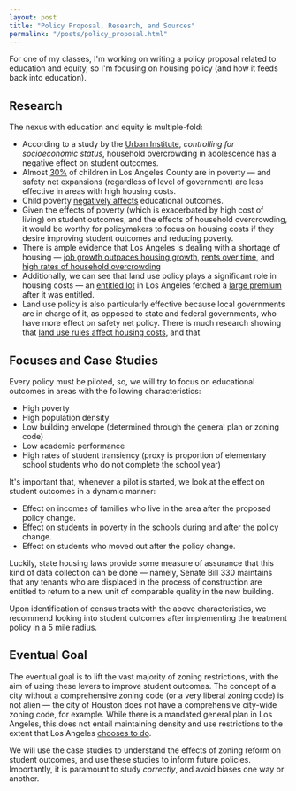```yaml
---
layout: post
title: "Policy Proposal, Research, and Sources"
permalink: "/posts/policy_proposal.html"
---
```

For one of my classes, I'm working on writing a policy proposal related to education and equity, so I'm focusing on housing policy (and how it feeds back into education).

## Research

The nexus with education and equity is multiple-fold:
- According to a study by the [Urban Institute](https://pubmed.ncbi.nlm.nih.gov/27103537/), *controlling for socioeconomic status*, household overcrowding in adolescence has a negative effect on student outcomes.
- Almost [30%](https://www.ppic.org/publication/geography-of-child-poverty-in-california/) of children in Los Angeles County are in poverty — and safety net expansions (regardless of level of government) are less effective in areas with high housing costs.
- Child poverty [negatively affects](https://www.ncbi.nlm.nih.gov/pmc/articles/PMC2528798/) educational outcomes.
- Given the effects of poverty (which is exacerbated by high cost of living) on student outcomes, and the effects of household overcrowding, it would be worthy for policymakers to focus on housing costs if they desire improving student outcomes and reducing poverty.
- There is ample evidence that Los Angeles is dealing with a shortage of housing — [job growth outpaces housing growth](https://laist.com/news/housing-homelessness/housing-jobs-los-angeles-california-stessa-rhna-housing-element), [rents over time](https://www.zumper.com/rent-research/los-angeles-ca), and [high rates of household overcrowding](https://www.latimes.com/california/story/2022-10-19/los-angeles-history-overcrowding-united-states)
- Additionally, we can see that land use policy plays a significant role in housing costs — an [entitled lot](https://therealdeal.com/la/2018/09/07/a-market-grows-for-entitled-la-properties/) in Los Angeles fetched a [large premium](https://therealdeal.com/la/2018/09/07/a-market-grows-for-entitled-la-properties/) after it was entitled.
- Land use policy is also particularly effective because local governments are in charge of it, as opposed to state and federal governments, who have more effect on safety net policy. There is much research showing that [land use rules affect housing costs](https://ternercenter.berkeley.edu/research-and-policy/land-use-politics-housing-costs-and-segregation-in-california-cities/), and that

## Focuses and Case Studies

Every policy must be piloted, so, we will try to focus on educational outcomes in areas with the following characteristics:
- High poverty
- High population density
- Low building envelope (determined through the general plan or zoning code)
- Low academic performance
- High rates of student transiency (proxy is proportion of elementary school students who do not complete the school year)

It's important that, whenever a pilot is started, we look at the effect on student outcomes in a dynamic manner:
- Effect on incomes of families who live in the area after the proposed policy change.
- Effect on students in poverty in the schools during and after the policy change.
- Effect on students who moved out after the policy change.

Luckily, state housing laws provide some measure of assurance that this kind of data collection can be done — namely, Senate Bill 330 maintains that any tenants who are displaced in the process of construction are entitled to return to a new unit of comparable quality in the new building. 

Upon identification of census tracts with the above characteristics, we recommend looking into student outcomes after implementing the treatment policy in a 5 mile radius.

## Eventual Goal

The eventual goal is to lift the vast majority of zoning restrictions, with the aim of using these levers to improve student outcomes. The concept of a city without a comprehensive zoning code (or a very liberal zoning code) is not alien — the city of Houston does not have a comprehensive city-wide zoning code, for example. While there is a mandated general plan in Los Angeles, this does not entail maintaining density and use restrictions to the extent that Los Angeles [chooses to do](https://belonging.berkeley.edu/single-family-zoning-greater-los-angeles).

We will use the case studies to understand the effects of zoning reform on student outcomes, and use these studies to inform future policies. Importantly, it is paramount to study *correctly*, and avoid biases one way or another.
